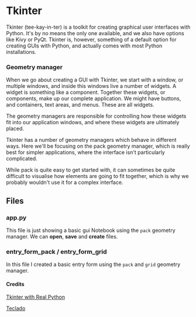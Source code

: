 # Tkinter

Tkinter (tee-kay-in-ter) is a toolkit for creating graphical user interfaces with Python. It's by no means the only one available, and we also have options like Kivy or PyQt. Tkinter is, however, something of a default option for creating GUIs with Python, and actually comes with most Python installations.

### Geometry manager

When we go about creating a GUI with Tkinter, we start with a window, or multiple windows, and inside this windows live a number of widgets. A widget is something like a component. Together these widgets, or components, make up our complete application. We might have buttons, and containers, text areas, and menus. These are all widgets.

The geometry managers are responsible for controlling how these widgets fit into our application windows, and where these widgets are ultimately placed.

Tkinter has a number of geometry managers which behave in different ways. Here we'll be focusing on the pack geometry manager, which is really best for simpler applications, where the interface isn't particularly complicated.

While pack is quite easy to get started with, it can sometimes be quite difficult to visualise how elements are going to fit together, which is why we probably wouldn't use it for a complex interface.

## Files

### app.py

This file is just showing a basic gui Notebook using the `pack` geometry manager. We can **open**, **save** and **create** files.

### entry_form_pack / entry_form_grid

In this file I created a basic entry form using the `pack` and `grid` geometry manager.


#### Credits

[Tkinter with Real Python](https://realpython.com/python-gui-tkinter/)

[Teclado]()